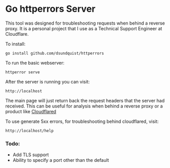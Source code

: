 # Go httperrors Server 

This tool was designed for troubleshooting requests when behind a reverse proxy.  It is a personal project that I use as a Technical Support Engineer at Cloudflare. 

To install: 

```
go install github.com/dsundquist/httperrors
```

To run the basic webserver: 

```
httperror serve
```

After the server is running you can visit: 

```
http://localhost
```

The main page will just return back the request headers that the server had received.  This can be useful for analysis when behind a reverse proxy or a product like [Cloudflared](https://github.com/cloudflare/cloudflared) 

To use generate 5xx errors, for troubleshooting behind cloudflared, visit: 

```
http://localhost/help
```

### Todo: 

* Add TLS support
* Ability to specify a port other than the default


